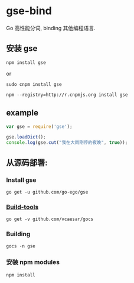 # gse-bind

Go 高性能分词, binding 其他编程语言.

## 安装 gse
```
npm install gse
```
or 

```
sudo cnpm install gse
```
```
npm --registry=http://r.cnpmjs.org install gse
```

## example

```js
var gse = require('gse');

gse.loadDict();
console.log(gse.cut("我在大雨刚停的夜晚", true));
```

## 从源码部署:

### Install gse
```
go get -u github.com/go-ego/gse
```

### [Build-tools](https://github.com/vcaesar/gocs)
```
go get -v github.com/vcaesar/gocs
```

### Building

```
gocs -n gse
```

### 安装 npm modules 

```
npm install
```
